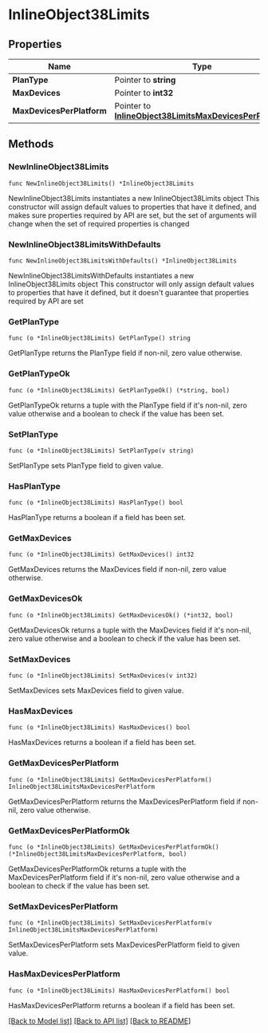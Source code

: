 # InlineObject38Limits

## Properties

Name | Type | Description | Notes
------------ | ------------- | ------------- | -------------
**PlanType** | Pointer to **string** |  | [optional] 
**MaxDevices** | Pointer to **int32** |  | [optional] 
**MaxDevicesPerPlatform** | Pointer to [**InlineObject38LimitsMaxDevicesPerPlatform**](InlineObject38LimitsMaxDevicesPerPlatform.md) |  | [optional] 

## Methods

### NewInlineObject38Limits

`func NewInlineObject38Limits() *InlineObject38Limits`

NewInlineObject38Limits instantiates a new InlineObject38Limits object
This constructor will assign default values to properties that have it defined,
and makes sure properties required by API are set, but the set of arguments
will change when the set of required properties is changed

### NewInlineObject38LimitsWithDefaults

`func NewInlineObject38LimitsWithDefaults() *InlineObject38Limits`

NewInlineObject38LimitsWithDefaults instantiates a new InlineObject38Limits object
This constructor will only assign default values to properties that have it defined,
but it doesn't guarantee that properties required by API are set

### GetPlanType

`func (o *InlineObject38Limits) GetPlanType() string`

GetPlanType returns the PlanType field if non-nil, zero value otherwise.

### GetPlanTypeOk

`func (o *InlineObject38Limits) GetPlanTypeOk() (*string, bool)`

GetPlanTypeOk returns a tuple with the PlanType field if it's non-nil, zero value otherwise
and a boolean to check if the value has been set.

### SetPlanType

`func (o *InlineObject38Limits) SetPlanType(v string)`

SetPlanType sets PlanType field to given value.

### HasPlanType

`func (o *InlineObject38Limits) HasPlanType() bool`

HasPlanType returns a boolean if a field has been set.

### GetMaxDevices

`func (o *InlineObject38Limits) GetMaxDevices() int32`

GetMaxDevices returns the MaxDevices field if non-nil, zero value otherwise.

### GetMaxDevicesOk

`func (o *InlineObject38Limits) GetMaxDevicesOk() (*int32, bool)`

GetMaxDevicesOk returns a tuple with the MaxDevices field if it's non-nil, zero value otherwise
and a boolean to check if the value has been set.

### SetMaxDevices

`func (o *InlineObject38Limits) SetMaxDevices(v int32)`

SetMaxDevices sets MaxDevices field to given value.

### HasMaxDevices

`func (o *InlineObject38Limits) HasMaxDevices() bool`

HasMaxDevices returns a boolean if a field has been set.

### GetMaxDevicesPerPlatform

`func (o *InlineObject38Limits) GetMaxDevicesPerPlatform() InlineObject38LimitsMaxDevicesPerPlatform`

GetMaxDevicesPerPlatform returns the MaxDevicesPerPlatform field if non-nil, zero value otherwise.

### GetMaxDevicesPerPlatformOk

`func (o *InlineObject38Limits) GetMaxDevicesPerPlatformOk() (*InlineObject38LimitsMaxDevicesPerPlatform, bool)`

GetMaxDevicesPerPlatformOk returns a tuple with the MaxDevicesPerPlatform field if it's non-nil, zero value otherwise
and a boolean to check if the value has been set.

### SetMaxDevicesPerPlatform

`func (o *InlineObject38Limits) SetMaxDevicesPerPlatform(v InlineObject38LimitsMaxDevicesPerPlatform)`

SetMaxDevicesPerPlatform sets MaxDevicesPerPlatform field to given value.

### HasMaxDevicesPerPlatform

`func (o *InlineObject38Limits) HasMaxDevicesPerPlatform() bool`

HasMaxDevicesPerPlatform returns a boolean if a field has been set.


[[Back to Model list]](../README.md#documentation-for-models) [[Back to API list]](../README.md#documentation-for-api-endpoints) [[Back to README]](../README.md)


